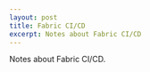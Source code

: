 ```yaml
---
layout: post
title: Fabric CI/CD
excerpt: Notes about Fabric CI/CD
---
```


Notes about Fabric CI/CD.

